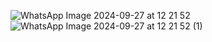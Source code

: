 
![WhatsApp Image 2024-09-27 at 12 21 52](https://github.com/user-attachments/assets/04bc5222-bacb-49ad-babf-617507d3de80)
![WhatsApp Image 2024-09-27 at 12 21 52 (1)](https://github.com/user-attachments/assets/0c9813d6-c482-439d-aac6-ace8a3c0ecc2)
